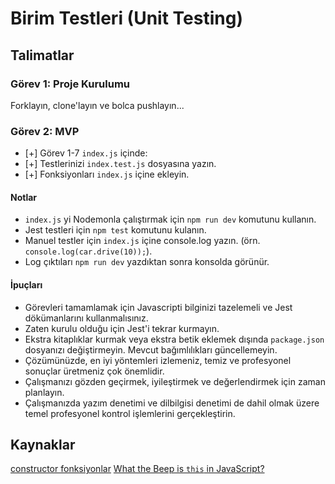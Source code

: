 # Birim Testleri (Unit Testing)

## Talimatlar

### Görev 1: Proje Kurulumu

Forklayın, clone'layın ve bolca pushlayın...

### Görev 2: MVP

- [+] Görev 1-7 `index.js` içinde:
- [+] Testlerinizi `index.test.js` dosyasına yazın.
- [+] Fonksiyonları `index.js` içine ekleyin.

#### Notlar

- `index.js` yi Nodemonla çalıştırmak için `npm run dev` komutunu kullanın.
- Jest testleri için `npm test` komutunu kulanın.
- Manuel testler için `index.js` içine console.log yazın. (örn. `console.log(car.drive(10));`).
- Log çıktıları `npm run dev` yazdıktan sonra konsolda görünür.

#### İpuçları

- Görevleri tamamlamak için Javascripti bilginizi tazelemeli ve Jest dökümanlarını kullanmalısınız.
- Zaten kurulu olduğu için Jest'i tekrar kurmayın.
- Ekstra kitaplıklar kurmak veya ekstra betik eklemek dışında `package.json` dosyanızı değiştirmeyin. Mevcut bağımlılıkları güncellemeyin.
- Çözümünüzde, en iyi yöntemleri izlemeniz, temiz ve profesyonel sonuçlar üretmeniz çok önemlidir.
- Çalışmanızı gözden geçirmek, iyileştirmek ve değerlendirmek için zaman planlayın.
- Çalışmanızda yazım denetimi ve dilbilgisi denetimi de dahil olmak üzere temel profesyonel kontrol işlemlerini gerçekleştirin.

## Kaynaklar

[constructor fonksiyonlar](https://tr.javascript.info/constructor-new)
[What the Beep is `this` in JavaScript?](https://dev.to/brityhemming/what-the-beep-is-this-in-javascript-483o)
